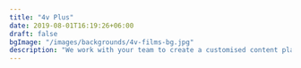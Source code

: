 ```yaml
---
title: "4v Plus"
date: 2019-08-01T16:19:26+06:00
draft: false
bgImage: "/images/backgrounds/4v-films-bg.jpg"
description: "We work with your team to create a customised content plan based around your business, maximising your return on investment goals and deliver as many content pieces from one shoot per month as possible!"
---
```


